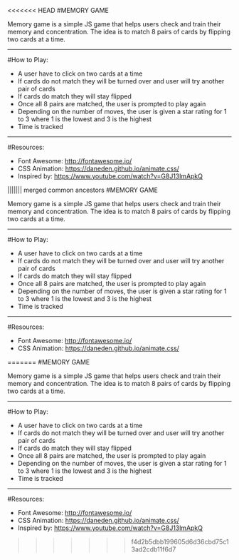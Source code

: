 <<<<<<< HEAD
﻿﻿#MEMORY GAMEMemory game is a simple JS game that helps users check and train their memory and concentration. The idea is to match 8 pairs of cards by flipping two cards at a time. ---#How to Play:- A user have to click on two cards at a time- If cards do not match they will be turned over and user will try another pair of cards- If cards do match they will stay flipped- Once all 8 pairs are matched, the user is prompted to play again- Depending on the number of moves, the user is given a star rating for 1 to 3 where 1 is the lowest and 3 is the highest- Time is tracked ---#Resources: - Font Awesome: http://fontawesome.io/- CSS Animation: https://daneden.github.io/animate.css/- Inspired by: https://www.youtube.com/watch?v=G8J13lmApkQ
||||||| merged common ancestors
﻿#MEMORY GAMEMemory game is a simple JS game that helps users check and train their memory and concentration. The idea is to match 8 pairs of cards by flipping two cards at a time. ---#How to Play:- A user have to click on two cards at a time- If cards do not match they will be turned over and user will try another pair of cards- If cards do match they will stay flipped- Once all 8 pairs are matched, the user is prompted to play again- Depending on the number of moves, the user is given a star rating for 1 to 3 where 1 is the lowest and 3 is the highest- Time is tracked ---#Resources: - Font Awesome: http://fontawesome.io/- CSS Animation: https://daneden.github.io/animate.css/
=======
﻿#MEMORY GAME

Memory game is a simple JS game that helps users check and train their memory and concentration. The idea is to match 8 pairs of cards by flipping two cards at a time. 

---

#How to Play:
- A user have to click on two cards at a time
- If cards do not match they will be turned over and user will try another pair of cards
- If cards do match they will stay flipped
- Once all 8 pairs are matched, the user is prompted to play again
- Depending on the number of moves, the user is given a star rating for 1 to 3 where 1 is the lowest and 3 is the highest
- Time is tracked 

---

#Resources: 
- Font Awesome: http://fontawesome.io/
- CSS Animation: https://daneden.github.io/animate.css/
- Inspired  by: https://www.youtube.com/watch?v=G8J13lmApkQ


>>>>>>> f4d2b5dbb199605d6d36cbd75c13ad2cdb11f6d7
